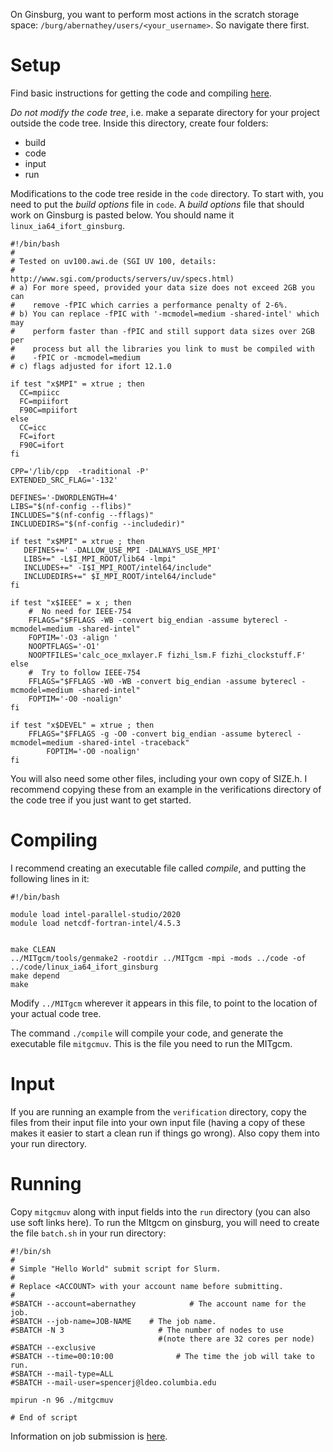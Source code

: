 On Ginsburg, you want to perform most actions in the scratch storage space: `/burg/abernathey/users/<your_username>`. So navigate there first.

# Setup
Find basic instructions for getting the code and compiling [here](https://mitgcm.readthedocs.io/en/latest/getting_started/getting_started.html). 

*Do not modify the code tree*, i.e. make a separate directory for your project outside the code tree. Inside this directory, create four folders:
- build
- code
- input
- run

Modifications to the code tree reside in the `code` directory. To start with, you need to put the *build options* file in `code`. A *build options* file that should work on Ginsburg is pasted below. You should name it `linux_ia64_ifort_ginsburg`.  
```
#!/bin/bash
#
# Tested on uv100.awi.de (SGI UV 100, details:
#                         http://www.sgi.com/products/servers/uv/specs.html)
# a) For more speed, provided your data size does not exceed 2GB you can
#    remove -fPIC which carries a performance penalty of 2-6%.
# b) You can replace -fPIC with '-mcmodel=medium -shared-intel' which may
#    perform faster than -fPIC and still support data sizes over 2GB per
#    process but all the libraries you link to must be compiled with
#    -fPIC or -mcmodel=medium
# c) flags adjusted for ifort 12.1.0

if test "x$MPI" = xtrue ; then
  CC=mpiicc
  FC=mpiifort
  F90C=mpiifort
else
  CC=icc
  FC=ifort
  F90C=ifort
fi

CPP='/lib/cpp  -traditional -P'
EXTENDED_SRC_FLAG='-132'

DEFINES='-DWORDLENGTH=4'
LIBS="$(nf-config --flibs)"
INCLUDES="$(nf-config --fflags)"
INCLUDEDIRS="$(nf-config --includedir)"

if test "x$MPI" = xtrue ; then
   DEFINES+=' -DALLOW_USE_MPI -DALWAYS_USE_MPI'
   LIBS+=" -L$I_MPI_ROOT/lib64 -lmpi"
   INCLUDES+=" -I$I_MPI_ROOT/intel64/include"
   INCLUDEDIRS+=" $I_MPI_ROOT/intel64/include"
fi

if test "x$IEEE" = x ; then
    #  No need for IEEE-754
    FFLAGS="$FFLAGS -WB -convert big_endian -assume byterecl -mcmodel=medium -shared-intel"
    FOPTIM='-O3 -align '
    NOOPTFLAGS='-O1'
    NOOPTFILES='calc_oce_mxlayer.F fizhi_lsm.F fizhi_clockstuff.F'
else
    #  Try to follow IEEE-754
    FFLAGS="$FFLAGS -W0 -WB -convert big_endian -assume byterecl -mcmodel=medium -shared-intel"
    FOPTIM='-O0 -noalign'
fi

if test "x$DEVEL" = xtrue ; then
    FFLAGS="$FFLAGS -g -O0 -convert big_endian -assume byterecl -mcmodel=medium -shared-intel -traceback"
        FOPTIM='-O0 -noalign'
fi
```
You will also need some other files, including your own copy of SIZE.h. I recommend copying these from an example in the verifications directory of the code tree if you just want to get started. 

# Compiling

I recommend creating an executable file called *compile*, and putting the following lines in it:
```
#!/bin/bash

module load intel-parallel-studio/2020
module load netcdf-fortran-intel/4.5.3


make CLEAN
../MITgcm/tools/genmake2 -rootdir ../MITgcm -mpi -mods ../code -of ../code/linux_ia64_ifort_ginsburg
make depend
make
```
Modify `../MITgcm` wherever it appears in this file, to point to the location of your actual code tree. 

The command `./compile` will compile your code, and generate the executable file `mitgcmuv`. This is the file you need to run the MITgcm. 

# Input

If you are running an example from the `verification` directory, copy the files from their input file into your own input file (having a copy of these makes it easier to start a clean run if things go wrong). Also copy them into your run directory. 

# Running

Copy `mitgcmuv` along with input fields into the `run` directory (you can also use soft links here). To run the MItgcm on ginsburg, you will need to create the file `batch.sh` in your run directory:
```
#!/bin/sh
#
# Simple "Hello World" submit script for Slurm.
#
# Replace <ACCOUNT> with your account name before submitting.
#
#SBATCH --account=abernathey            # The account name for the job.
#SBATCH --job-name=JOB-NAME    # The job name.
#SBATCH -N 3                     # The number of nodes to use
                                 #(note there are 32 cores per node)
#SBATCH --exclusive                                 
#SBATCH --time=00:10:00              # The time the job will take to run.
#SBATCH --mail-type=ALL
#SBATCH --mail-user=spencerj@ldeo.columbia.edu

mpirun -n 96 ./mitgcmuv

# End of script
```

Information on job submission is [here](https://confluence.columbia.edu/confluence/display/rcs/Ginsburg+-+Submitting+Jobs).
